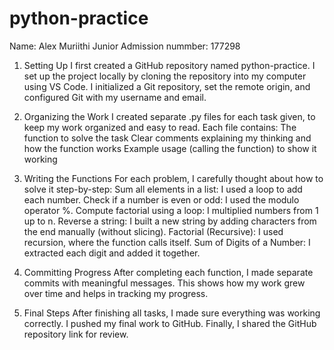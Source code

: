 # python-practice
Name: Alex Muriithi Junior
Admission nummber: 177298
1. Setting Up
I first created a GitHub repository named python-practice.
I set up the project locally by cloning the repository into my computer using VS Code.
I initialized a Git repository, set the remote origin, and configured Git with my username and email.

2. Organizing the Work
I created separate .py files for each task given, to keep my work organized and easy to read.
Each file contains:
The function to solve the task
Clear comments explaining my thinking and how the function works
Example usage (calling the function) to show it working

3. Writing the Functions
For each problem, I carefully thought about how to solve it step-by-step:
Sum all elements in a list: I used a loop to add each number.
Check if a number is even or odd: I used the modulo operator %.
Compute factorial using a loop: I multiplied numbers from 1 up to n.
Reverse a string: I built a new string by adding characters from the end manually (without slicing).
Factorial (Recursive): I used recursion, where the function calls itself.
Sum of Digits of a Number: I extracted each digit and added it together.

4. Committing Progress
After completing each function, I made separate commits with meaningful messages.
This shows how my work grew over time and helps in tracking my progress.

5. Final Steps
After finishing all tasks, I made sure everything was working correctly.
I pushed my final work to GitHub.
Finally, I shared the GitHub repository link for review.

